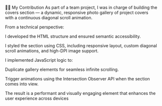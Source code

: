 👩‍💻 My Contribution
As part of a team project, I was in charge of building the covers section — a dynamic, responsive photo gallery of project covers with a continuous diagonal scroll animation.

From a technical perspective:

I developed the HTML structure and ensured semantic accessibility.

I styled the section using CSS, including responsive layout, custom diagonal scroll animations, and high-DPI image support.

I implemented JavaScript logic to:

Duplicate gallery elements for seamless infinite scrolling.

Trigger animations using the Intersection Observer API when the section comes into view.

The result is a performant and visually engaging element that enhances the user experience across devices
